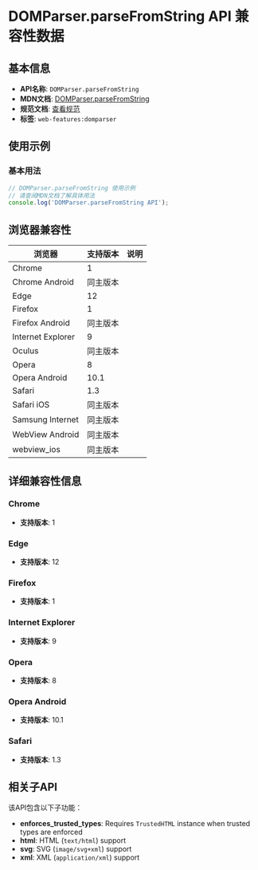 # DOMParser.parseFromString API 兼容性数据

## 基本信息

- **API名称**: `DOMParser.parseFromString`
- **MDN文档**: [DOMParser.parseFromString](https://developer.mozilla.org/docs/Web/API/DOMParser/parseFromString)
- **规范文档**: [查看规范](https://html.spec.whatwg.org/multipage/dynamic-markup-insertion.html#dom-domparser-parsefromstring-dev)
- **标签**: `web-features:domparser`

## 使用示例

### 基本用法

```javascript
// DOMParser.parseFromString 使用示例
// 请查阅MDN文档了解具体用法
console.log('DOMParser.parseFromString API');
```

## 浏览器兼容性

| 浏览器 | 支持版本 | 说明 |
|--------|----------|------|
| Chrome | 1 |  |
| Chrome Android | 同主版本 |  |
| Edge | 12 |  |
| Firefox | 1 |  |
| Firefox Android | 同主版本 |  |
| Internet Explorer | 9 |  |
| Oculus | 同主版本 |  |
| Opera | 8 |  |
| Opera Android | 10.1 |  |
| Safari | 1.3 |  |
| Safari iOS | 同主版本 |  |
| Samsung Internet | 同主版本 |  |
| WebView Android | 同主版本 |  |
| webview_ios | 同主版本 |  |

## 详细兼容性信息

### Chrome

- **支持版本**: 1

### Edge

- **支持版本**: 12

### Firefox

- **支持版本**: 1

### Internet Explorer

- **支持版本**: 9

### Opera

- **支持版本**: 8

### Opera Android

- **支持版本**: 10.1

### Safari

- **支持版本**: 1.3

## 相关子API

该API包含以下子功能：

- **enforces_trusted_types**: Requires `TrustedHTML` instance when trusted types are enforced
- **html**: HTML (`text/html`) support
- **svg**: SVG (`image/svg+xml`) support
- **xml**: XML (`application/xml`) support


